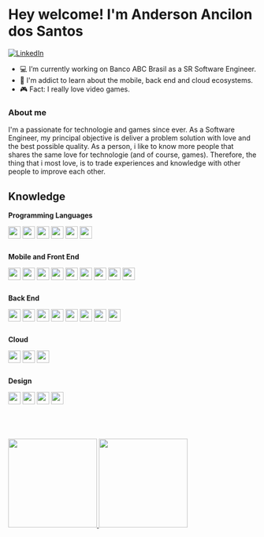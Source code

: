 # Hey welcome! I'm Anderson Ancilon dos Santos

[![LinkedIn](https://img.shields.io/static/v1?label=LinkedIn&message=%20&color=red&logo=LinkedIn&style=flat-square&logoColor=white)](https://www.linkedin.com/in/anderson-ancilon/)

- 💻 I’m currently working on Banco ABC Brasil as a SR Software Engineer.
- 📱 I'm addict to learn about the mobile, back end and cloud ecosystems.
- 🎮 Fact: I really love video games.

### About me

I'm a passionate for technologie and games since ever. As a Software Engineer, my principal objective is deliver a problem solution with love and the best possible quality. As a person, i like to know more people that shares the same love for technologie (and of course, games). Therefore, the thing that i most love, is to trade experiences and knowledge with other people to improve each other.


## Knowledge

**Programming Languages**

<div style="margin-bottom: 25px;">
  <img src="https://img.shields.io/badge/TypeScript-007ACC?style=for-the-badge&logo=typescript&logoColor=white" height="25px" />
  <img src="https://img.shields.io/badge/JavaScript-F7DF1E?style=for-the-badge&logo=javascript&logoColor=black" height="25px" />
  <img src="https://img.shields.io/badge/Java-ED8B00?style=for-the-badge&logo=java&logoColor=white" height="25px" />
  <img src="https://img.shields.io/badge/Kotlin-0095D5?&style=for-the-badge&logo=kotlin&logoColor=white" height="25px" />
  <img src="https://img.shields.io/badge/Swift-FA7343?style=for-the-badge&logo=swift&logoColor=white" height="25px" />
  <img src="https://img.shields.io/badge/C%23-239120?style=for-the-badge&logo=c-sharp&logoColor=white" height="25px" />
</div>

**Mobile and Front End** 

<div style="margin-bottom: 25px;">
  <img src="https://img.shields.io/badge/React_Native-20232A?style=for-the-badge&logo=react&logoColor=61DAFB" height="25px" />
  <img src="https://img.shields.io/badge/Android-3DDC84?style=for-the-badge&logo=android&logoColor=white" height="25px" />
  <img src="https://img.shields.io/badge/iOS-000000?style=for-the-badge&logo=ios&logoColor=white" height="25px" />
  <img src="https://img.shields.io/badge/React-20232A?style=for-the-badge&logo=react&logoColor=61DAFB" height="25px" />
  <img src="https://img.shields.io/badge/styled--components-DB7093?style=for-the-badge&logo=styled-components&logoColor=white" height="25px" />
  <img src="https://img.shields.io/badge/Redux-593D88?style=for-the-badge&logo=redux&logoColor=white" height="25px" />
  <img src="https://img.shields.io/badge/Vue.js-35495E?style=for-the-badge&logo=vue.js&logoColor=4FC08D" height="25px" />
  <img src="https://img.shields.io/badge/HTML5-E34F26?style=for-the-badge&logo=html5&logoColor=white" height="25px" />
  <img src="https://img.shields.io/badge/CSS3-1572B6?style=for-the-badge&logo=css3&logoColor=white" height="25px" />
</div>

**Back End**

<div style="margin-bottom: 25px;">
  <img src="https://img.shields.io/badge/Node.js-43853D?style=for-the-badge&logo=node.js&logoColor=white" height="25px" />
  <img src="https://img.shields.io/badge/nestjs-%23E0234E.svg?style=for-the-badge&logo=nestjs&logoColor=white" height="25px" />
  <img src="https://img.shields.io/badge/Spring-6DB33F?style=for-the-badge&logo=spring&logoColor=white" height="25px" />
  <img src="https://img.shields.io/badge/MySQL-00000F?style=for-the-badge&logo=mysql&logoColor=white" height="25px" />
  <img src="https://img.shields.io/badge/PostgreSQL-316192?style=for-the-badge&logo=postgresql&logoColor=white" height="25px" />
  <img src="https://img.shields.io/badge/MongoDB-4EA94B?style=for-the-badge&logo=mongodb&logoColor=white" height="25px" />
  <img src="https://img.shields.io/badge/-GraphQL-E10098?style=for-the-badge&logo=graphql&logoColor=white" height="25px" />
  <img src="https://img.shields.io/badge/docker-%230db7ed.svg?style=for-the-badge&logo=docker&logoColor=white" height="25px" />
</div>

**Cloud**

<div style="margin-bottom: 25px;">
  <img src="https://img.shields.io/badge/Microsoft_Azure-0089D6?style=for-the-badge&logo=microsoft-azure&logoColor=white" height="25px" />
  <img src="https://img.shields.io/badge/Heroku-430098?style=for-the-badge&logo=heroku&logoColor=white" height="25px" />
  <img src="https://img.shields.io/badge/Amazon_AWS-232F3E?style=for-the-badge&logo=amazon-aws&logoColor=white" height="25px" />
</div>

**Design**

<div style="margin-bottom: 25px;">
  <img src="https://cdn.jsdelivr.net/gh/devicons/devicon/icons/illustrator/illustrator-plain.svg" height="25px" width="25px" />
  <img src="https://cdn.jsdelivr.net/gh/devicons/devicon/icons/photoshop/photoshop-plain.svg" height="25px" width="25px" />
  <img src="https://cdn.jsdelivr.net/gh/devicons/devicon/icons/figma/figma-original.svg" height="25px" width="25px" />
  <img src="https://cdn.jsdelivr.net/gh/devicons/devicon/icons/xd/xd-plain.svg" height="25px" width="25px" />
</div>

<br />

<div style="margin-top: 25px;">
  <a href="https://github.com/andersonAncilon">
    <img height="180em" src="https://github-readme-stats.vercel.app/api?username=andersonAncilon&show_icons=true&theme=dracula&include_all_commits=true&count_private=true"/>
    <img height="180em" src="https://github-readme-stats.vercel.app/api/top-langs/?username=andersonAncilon&layout=compact&langs_count=7&theme=dracula"/>
  </a>
</div>
